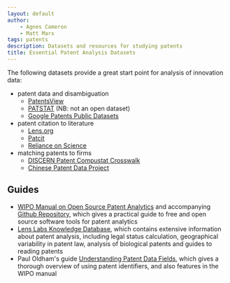 ```yaml
---
layout: default
author: 
	- Agnes Cameron
	- Matt Marx
tags: patents
description: Datasets and resources for studying patents
title: Essential Patent Analysis Datasets
---
```


The following datasets provide a great start point for analysis of innovation data:

* patent data and disambiguation
	* [PatentsView](/datasets/patcit)
	* [PATSTAT](/datasets/patstat) (NB: not an open dataset)
	* [Google Patents Public Datasets](/datasets/google_patents_public)
* patent citation to literature
	* [Lens.org](/datasets/lens)
	* [Patcit](/datasets/patcit)
	* [Reliance on Science](/datasets/rons)
* matching patents to firms
	* [DISCERN Patent Compustat Crosswalk](/datasets/discern)
	* [Chinese Patent Data Project](/datasets/chinese_patent_data)

## Guides

* [WIPO Manual on Open Source Patent Analytics](https://wipo-analytics.github.io/) and accompanying [Github Repository](https://github.com/wipo-analytics), which gives a practical guide to free and open source software tools for patent analytics
* [Lens Labs Knowledge Database](https://support.lens.org/knowledge-database/), which contains extensive information about patent analysis, including legal status calculation, geographical variability in patent law, analysis of biological patents and guides to reading patents
* Paul Oldham's guide [Understanding Patent Data Fields](https://www.pauloldham.net/patent-data-fields/), which gives a thorough overview of using patent identifiers, and also features in the WIPO manual

